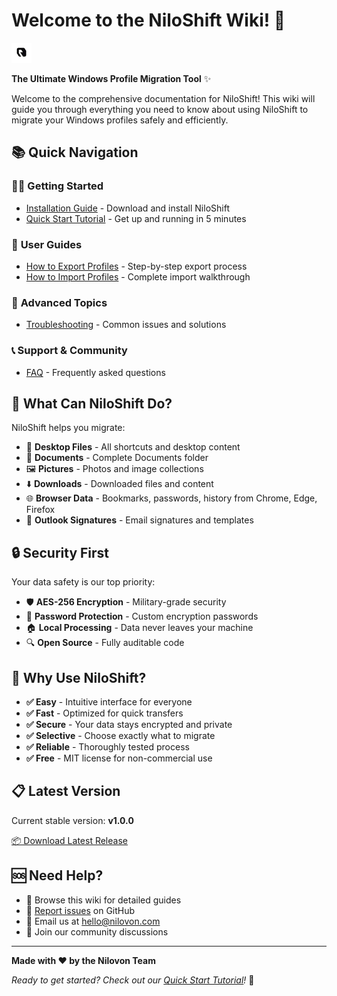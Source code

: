 # Welcome to the NiloShift Wiki! 🚀

![NiloShift Banner](https://raw.githubusercontent.com/Nilovon/NiloShift/main/public/icon.png)

**The Ultimate Windows Profile Migration Tool** ✨

Welcome to the comprehensive documentation for NiloShift! This wiki will guide you through everything you need to know about using NiloShift to migrate your Windows profiles safely and efficiently.

## 📚 Quick Navigation

### 🏃‍♂️ **Getting Started**
- [Installation Guide](Installation-Guide) - Download and install NiloShift
- [Quick Start Tutorial](Quick-Start-Tutorial) - Get up and running in 5 minutes

### 📖 **User Guides**
- [How to Export Profiles](Export-Guide) - Step-by-step export process
- [How to Import Profiles](Import-Guide) - Complete import walkthrough

### 🔧 **Advanced Topics**
- [Troubleshooting](Troubleshooting) - Common issues and solutions

### 📞 **Support & Community**
- [FAQ](FAQ) - Frequently asked questions

## 🎯 What Can NiloShift Do?

NiloShift helps you migrate:

- 📁 **Desktop Files** - All shortcuts and desktop content
- 📄 **Documents** - Complete Documents folder
- 🖼️ **Pictures** - Photos and image collections
- ⬇️ **Downloads** - Downloaded files and content
- 🌐 **Browser Data** - Bookmarks, passwords, history from Chrome, Edge, Firefox
- 📧 **Outlook Signatures** - Email signatures and templates

## 🔒 Security First

Your data safety is our top priority:
- 🛡️ **AES-256 Encryption** - Military-grade security
- 🔐 **Password Protection** - Custom encryption passwords
- 🏠 **Local Processing** - Data never leaves your machine
- 🔍 **Open Source** - Fully auditable code

## 🚀 Why Use NiloShift?

- **✅ Easy** - Intuitive interface for everyone
- **✅ Fast** - Optimized for quick transfers
- **✅ Secure** - Your data stays encrypted and private
- **✅ Selective** - Choose exactly what to migrate
- **✅ Reliable** - Thoroughly tested process
- **✅ Free** - MIT license for non-commercial use

## 📋 Latest Version

Current stable version: **v1.0.0**

[📦 Download Latest Release](https://github.com/Nilovon/NiloShift/releases/latest)

## 🆘 Need Help?

- 📖 Browse this wiki for detailed guides
- 🐛 [Report issues](https://github.com/Nilovon/NiloShift/issues) on GitHub
- 📧 Email us at hello@nilovon.com
- 💬 Join our community discussions

---

**Made with ❤️ by the Nilovon Team**

*Ready to get started? Check out our [Quick Start Tutorial](Quick-Start-Tutorial)!* 🌟
